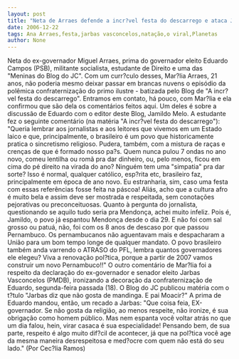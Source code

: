 ```yaml
---
layout: post
title: "Neta de Arraes defende a incr?vel festa do descarrego e ataca Jarbas, chamando-o de vira casaca"
date: 2006-12-22
tags: Ana Arraes,festa,jarbas vasconcelos,natação,o viral,Planetas
author: None
---
```

Neta do ex-governador Miguel Arraes, prima do governador eleito Eduardo Campos (PSB), militante socialista, estudante de Direito e uma das \"Meninas do Blog do JC\". 
Com um curr?culo desses, Mar?lia Arraes, 21 anos, não poderia mesmo deixar passar em brancas nuvens o episódio da polêmica confraternização do primo ilustre - batizada pelo Blog de \"A incr?vel festa do descarrego\". 
Entramos em contato, há pouco, com Mar?lia e ela confirmou que são dela os comentários feitos aqui. Um deles é sobre a discussão de Eduardo com o editor deste Blog, Jamildo Melo. A estudante fez o seguinte comentário (na matéria \"A incr?vel festa do descarrego\"):
\"Queria lembrar aos jornalistas e aos leitores que vivemos em um Estado laico e que, principalmente, o brasileiro é um povo que historicamente pratica o sincretismo religioso. Pudera, também, com a mistura de raças e crenças de que é formado nosso pa?s. Quem nunca pulou 7 ondas no ano novo, comeu lentilha ou romã pra dar dinheiro, ou, pelo menos, ficou em cima do pé direito na virada do ano? Ninguém tem uma \"simpatia\"
 pra dar sorte? Isso é normal, qualquer católico, esp?rita etc, brasileiro faz, principalmente em época de ano novo. Eu estranharia, sim, caso uma festa com essas referências fosse feita na páscoa! Aliás, acho que a cultura afro é muito bela e assim deve ser mostrada e respeitada, sem conotações pejorativas ou preconceituosas. Quanto à pergunta do jornalista, questionando se aquilo tudo seria pra Mendonça, achei muito infeliz. Pois é, Jamildo, o povo já espantou Mendonça desde o dia 29. E não foi com sal grosso ou patuá, não, foi com os 8 anos de descaso por que passou Pernambuco. Os pernambucanos não aguentavam mais e despacharam a União para um bom tempo longe de qualquer mandato. O povo brasileiro também anda varrendo o ATRASO do PFL, lembra quantos governadores ele elegeu? Viva a renovação pol?tica, porque a partir de 2007 vamos construir um novo Pernambuco!!\"
O outro comentário de Mar?lia foi a respeito da declaração do ex-governador e senador eleito Jarbas Vasconcelos (PMDB), ironizando a decoração da confraternização de Eduardo, segunda-feira passada (18). O Blog do JC publicou matéria com o t?tulo \"Jarbas diz que não gosta de mandinga. E pai Moacir?\"
A prima de Eduardo mandou, então, um recado a Jarbas: 
\"Que coisa feia, EX-governador. Se não gosta da religião, ao menos respeite, não ironize, é sua obrigação como homem público. Mas nem espanta você voltar atrás no que um dia falou, hein, virar casaca é sua especialidade! Pensando bem, de sua parte, respeito é algo muito dif?cil de acontecer, já que na pol?tica você age da mesma maneira desrespeitosa e med?ocre com quem não está do seu lado.\"
(Por Cec?lia Ramos) 